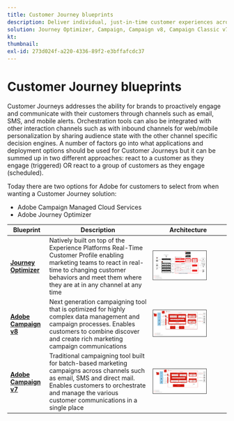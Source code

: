 ```yaml
---
title: Customer Journey blueprints
description: Deliver individual, just-in-time customer experiences across screens.
solution: Journey Optimizer, Campaign, Campaign v8, Campaign Classic v7, Campaign Standard, Experience Platform
kt: 
thumbnail:
exl-id: 273d024f-a220-4336-89f2-e3bffafcdc37
---
```

# Customer Journey blueprints

Customer Journeys addresses the ability for brands to proactively engage and communicate with their customers through channels such as email, SMS, and mobile alerts. Orchestration tools can also be integrated with other interaction channels such as with inbound channels for web/mobile personalization by sharing audience state with the other channel specific decision engines. A number of factors go into what applications and deployment options should be used for Customer Journeys but it can be summed up in two different approaches:  react to a customer as they engage (triggered) OR react to a group of customers as they engage (scheduled).

Today there are two options for Adobe for customers to select from when wanting a Customer Journey solution:

<ul><li>Adobe Campaign Managed Cloud Services</li><li>Adobe Journey Optimizer</li></ul>

| Blueprint | Description | Architecture |
|---|---|---|
| **[Journey Optimizer](journey-optimizer.md)** | Natively built on top of the Experience Platforms Real-Time Customer Profile enabling marketing teams to react in real-time to changing customer behaviors and meet them where they are at in any channel at any time | <img src="assets/ajo-architecture.svg" alt="Reference architecture for Journey Optimizer Blueprint" style="width:75%; border:1px solid #4a4a4a" /> |
| **[Adobe Campaign v8](campaign-v8.md)** | Next generation campaigning tool that is optimized for highly complex data management and campaign processes. Enables customers to combine discover and create rich marketing campaign communications | <img src="assets/campaign-v8-architecture.svg" alt="Reference architecture for Campaign v8 Blueprint" style="width:75%; border:1px solid #4a4a4a" /> |
| **[Adobe Campaign v7](campaign-v7.md)** | Traditional campaigning tool built for batch-based marketing campaigns across channels such as email, SMS and direct mail. Enables customers to orchestrate and manage the various customer communications in a single place | <img src="assets/campaign-v7-architecture.svg" alt="Reference architecture for Campaign v7 Blueprint" style="width:75%; border:1px solid #4a4a4a" /> |
